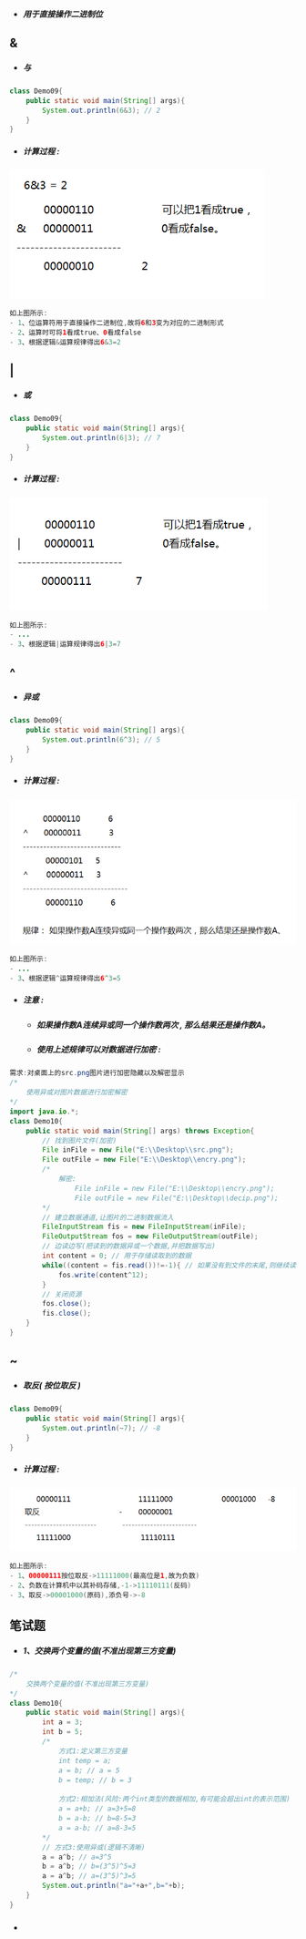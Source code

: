* ##### 用于直接操作二进制位

## &

* ##### 与

```java
class Demo09{
    public static void main(String[] args){
        System.out.println(6&3); // 2
    }
}
```

* ##### 计算过程 :

![](/assets/与运算计算过程.png)

```java
如上图所示:
- 1、位运算符用于直接操作二进制位,故将6和3变为对应的二进制形式
- 2、运算时可将1看成true、0看成false
- 3、根据逻辑&运算规律得出6&3=2
```

## \|

* ##### 或

```java
class Demo09{
    public static void main(String[] args){
        System.out.println(6|3); // 7
    }
}
```

* ##### 计算过程 :

![](/assets/或运算计算过程.png)

```java
如上图所示:
- ...
- 3、根据逻辑|运算规律得出6|3=7
```

## ^

* ##### 异或

```java
class Demo09{
    public static void main(String[] args){
        System.out.println(6^3); // 5
    }
}
```

* ##### 计算过程 :

![](/assets/异或运算计算过程.png)

```java
如上图所示:
- ...
- 3、根据逻辑^运算规律得出6^3=5
```

* ##### 注意 :

  * ##### 如果操作数A连续异或同一个操作数两次 , 那么结果还是操作数A。
  * ##### 使用上述规律可以对数据进行加密 :

```java
需求:对桌面上的src.png图片进行加密隐藏以及解密显示
/*
    使用异或对图片数据进行加密解密
*/
import java.io.*;
class Demo10{
    public static void main(String[] args) throws Exception{
        // 找到图片文件(加密)
        File inFile = new File("E:\\Desktop\\src.png");
        File outFile = new File("E:\\Desktop\\encry.png");
        /*
            解密:
                File inFile = new File("E:\\Desktop\\encry.png");
                File outFile = new File("E:\\Desktop\\decip.png");
        */
        // 建立数据通道,让图片的二进制数据流入
        FileInputStream fis = new FileInputStream(inFile);
        FileOutputStream fos = new FileOutputStream(outFile);
        // 边读边写(把读到的数据异或一个数据,并把数据写出)
        int content = 0; // 用于存储读取到的数据
        while((content = fis.read())!=-1){ // 如果没有到文件的末尾,则继续读取数据,读取到的数据已经存储到content变量中了
            fos.write(content^12);
        }
        // 关闭资源
        fos.close();
        fis.close();
    }
}
```

## ~

* ##### 取反\( 按位取反 \)

```java
class Demo09{
    public static void main(String[] args){
        System.out.println(~7); // -8
    }
}
```

* ##### 计算过程 :

![](/assets/取反运算计算过程.png)

```java
如上图所示:
- 1、00000111按位取反->11111000(最高位是1,故为负数)
- 2、负数在计算机中以其补码存储,-1->11110111(反码)
- 3、取反->00001000(原码),添负号->-8
```

## 笔试题

* ##### 1、交换两个变量的值\(不准出现第三方变量\)

```java
/*
	交换两个变量的值(不准出现第三方变量)
*/
class Demo10{
	public static void main(String[] args){
		int a = 3;
		int b = 5;
		/*
			方式1:定义第三方变量
			int temp = a;
			a = b; // a = 5
			b = temp; // b = 3

			方式2:相加法(风险:两个int类型的数据相加,有可能会超出int的表示范围)
			a = a+b; // a=3+5=8
			b = a-b; // b=8-5=3
			a = a-b; // a=8-3=5
		*/
		// 方式3:使用异或(逻辑不清晰)
		a = a^b; // a=3^5
		b = a^b; // b=(3^5)^5=3
		a = a^b; // a=(3^5)^3=5
		System.out.println("a="+a+",b="+b);
	}
}
```

* ##### 



